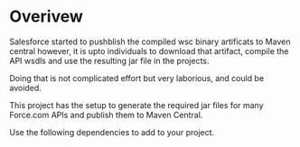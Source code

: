 Overivew
=============
Salesforce started to pushblish the compiled wsc binary artificats to Maven central however, it is upto
individuals to download that artifact, compile the API wsdls and use the resulting jar file in the projects.

Doing that is not complicated effort but very laborious, and could be avoided.

This project has the setup to generate the required jar files for many Force.com APIs and publish them to Maven Central.

Use the following dependencies to add to your project.
